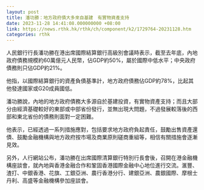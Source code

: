 ```yaml
---
layout: post
title: 潘功勝：地方政府債大多來自基建　有實物資產支持
date: 2023-11-28 14:41:08.000000000 +08:00
link: https://news.rthk.hk/rthk/ch/component/k2/1729764-20231128.htm
categories: rthk
---
```


人民銀行行長潘功勝在港出席國際結算銀行高級別會議時表示，截至去年底，內地政府債務規模約60萬億元人民幣，佔GDP約50%，屬於國際中低水平；中央政府債務則只佔GDP約21%。

他指，以國際結算銀行的資產負債基準計，地方政府債務佔GDP約78%，比起其他發達國家或G20成員國低。

潘功勝說，內地的地方政府債務大多源自於基建投資，有實物資產支持；而且大部分由經濟基礎較好的東部或中部省份發行，並無出現大問題，不過發展較落後的西部和東北省份的債務則面對一定困難。

他表示，已經透過一系列措施應對，包括要求地方政府負起責任，鼓勵出售資產還債、鼓勵金融機構與地方政府按市場及商業原則磋商重組等，相信有關措施會逐漸見效。

另外，人行網站公布，潘功勝在出席國際清算銀行特別行長會後，召開在港金融機構座談會，就內地與香港金融合作和鞏固香港國際金融中心地位進行交流。滙豐、渣打、中銀香港、花旗、工銀亞洲、農行香港分行、建銀亞洲、農銀國際、摩根士丹利、高盛等金融機構參加座談會。
